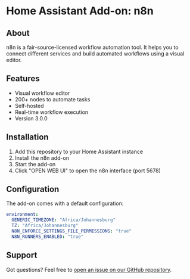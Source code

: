 # Home Assistant Add-on: n8n

## About

n8n is a fair-source-licensed workflow automation tool. It helps you to connect different services and build automated workflows using a visual editor.

## Features

- Visual workflow editor
- 200+ nodes to automate tasks
- Self-hosted
- Real-time workflow execution
- Version 3.0.0

## Installation

1. Add this repository to your Home Assistant instance
2. Install the n8n add-on
3. Start the add-on
4. Click "OPEN WEB UI" to open the n8n interface (port 5678)

## Configuration

The add-on comes with a default configuration:

```yaml
environment:
  GENERIC_TIMEZONE: "Africa/Johannesburg"
  TZ: "Africa/Johannesburg"
  N8N_ENFORCE_SETTINGS_FILE_PERMISSIONS: "true"
  N8N_RUNNERS_ENABLED: "true"
```

## Support

Got questions? Feel free to [open an issue on our GitHub repository](https://github.com/RFC1918-hub/Hassio-Add-ons/issues).